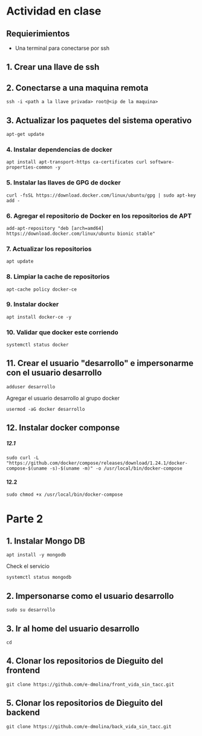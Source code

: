 # Actividad en clase

## Requierimientos

- Una terminal para conectarse por ssh

## 1. Crear una llave de ssh

## 2. Conectarse a una maquina remota

```
ssh -i <path a la llave privada> root@<ip de la maquina>
```

## 3. Actualizar los paquetes del sistema operativo

```
apt-get update
```

### 4. Instalar dependencias de docker

```
apt install apt-transport-https ca-certificates curl software-properties-common -y
```

### 5. Instalar las llaves de GPG de docker

```
curl -fsSL https://download.docker.com/linux/ubuntu/gpg | sudo apt-key add -
```

### 6. Agregar el repositorio de Docker en los repositorios de APT

```
add-apt-repository "deb [arch=amd64] https://download.docker.com/linux/ubuntu bionic stable"
```

### 7. Actualizar los repositorios

```
apt update
```

### 8. Limpiar la cache de repositorios

```
apt-cache policy docker-ce
```

### 9. Instalar docker

```
apt install docker-ce -y
```

### 10. Validar que docker este corriendo

```
systemctl status docker
```

## 11. Crear el usuario "desarrollo" e impersonarme con el usuario desarrollo

```
adduser desarrollo
```

Agregar el usuario desarrollo al grupo docker

```
usermod -aG docker desarrollo
```

## 12. Instalar docker componse

##### 12.1

```
sudo curl -L "https://github.com/docker/compose/releases/download/1.24.1/docker-compose-$(uname -s)-$(uname -m)" -o /usr/local/bin/docker-compose
```

#### 12.2 

```
sudo chmod +x /usr/local/bin/docker-compose
```

# Parte 2

## 1. Instalar Mongo DB

```
apt install -y mongodb
```

Check el servicio

```
systemctl status mongodb
```

## 2. Impersonarse como el usuario desarrollo

```
sudo su desarrollo
```

## 3. Ir al home del usuario desarrollo 

```
cd 
```

## 4. Clonar los repositorios de Dieguito del frontend

```
git clone https://github.com/e-dmolina/front_vida_sin_tacc.git
```

## 5. Clonar los repositorios de Dieguito del backend

```
git clone https://github.com/e-dmolina/back_vida_sin_tacc.git
```
